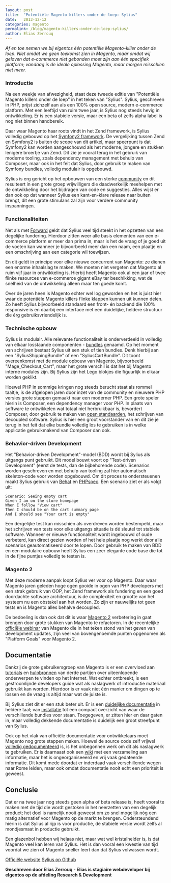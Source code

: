 ```yaml
---
layout: post
title:  "Potentiële Magento killers onder de loep: Sylius"
date:   2013-12-12
categories: magento
permalink: /blog/magento-killers-onder-de-loep-sylius/
author: Elias Zerrouq
---
```

*Af en toe nemen we bij elgentos één potentiële Magento-killer onder de loep. Niet omdat we geen toekomst zien in Magento, maar omdat wij geloven dat e-commerce niet gebonden moet zijn aan één specifiek platform; vandaag is de ideale oplossing Magento, maar morgen misschien niet meer.*


### Introductie
Na een weekje van afwezigheid, staat deze tweede editie van "Potentiële Magento killers onder de loep" in het teken van "Sylius". Sylius, geschreven in PHP, prijst zichzelf aan als een 100% open source, modern e-commerce platform. Met een leeftijd van ruim twee jaar, is Sylius nog steeds hevig in ontwikkeling. Er is een stabiele versie, maar een beta of zelfs alpha label is nog niet binnen handbereik.

Daar waar Magento haar roots vindt in het Zend framework, is Sylius volledig gebouwd op het [Symfony2 framework][symfony2-framework-link]. De vergelijking tussen Zend en Symfony2 is buiten de scope van dit artikel, maar speerpunt is dat Symfony2 kan worden aangeschouwd als het moderne, jongere en stukken lenigere broertje van Zend. Dit zie je vooral terug in het gebruik van moderne tooling, zoals dependency management met behulp van Composer, maar ook in het feit dat Sylius, door gebruik te maken van Symfony bundles, volledig modulair is opgebouwd.

Sylius is erg gericht op het opbouwen van een sterke [community][sylius-community-link] en dit resulteert in een grote groep vrijwilligers die daadwerkelijk meehelpen met de ontwikkeling door het bijdragen van code en suggesties. Alles wijst er dan ook op dat wanneer Sylius een kant-en-klare release naar buiten brengt, dit een grote stimulans zal zijn voor verdere community inspanningen.


### Functionaliteiten
Net als met [Forward][elgentos-forward-link] geldt dat Sylius veel tijd steekt in het opzetten van een degelijke fundering. Hierdoor zitten weer alle basis elementen van een e-commerce platform er meer dan prima in, maar is het de vraag of je goed uit de voeten kan wanneer je bijvoorbeeld meer dan een naam, een plaatje en een omschrijving aan een categorie wil toewijzen.

En dit geldt in principe voor elke nieuwe concurrent van Magento: ze dienen een enorme inhaalslag te maken. We moeten niet vergeten dat Magento al ruim vijf jaar in ontwikkeling is. Hierbij heeft Magento ook al een jaar of twee flinke resources van e-commerce gigant eBay ter beschikking, wat de snelheid van de ontwikkeling alleen maar ten goede komt.

Over de jaren heen is Magento echter wel log geworden en het is juist hier waar de potentiële Magento killers flinke klappen kunnen uit kunnen delen. Zo heeft Sylius bijvoorbeeld standaard een front- én backend die 100% responsive is en daarbij een interface met een duidelijke, heldere structuur die érg gebruiksvriendelijk is.


### Technische opbouw
Sylius is modulair. Alle relevante functionaliteit is onderverdeeld in volledig van elkaar losstaande componenten - [bundles][symfony-bundle-link] genaamd. Op het moment van schrijven bestaat Sylius uit een stuk of tien bundles. Denk hierbij aan een "SyliusShippingBundle" of een "SyliusCartBundle". Dit toont overeenkomst met de module opbouw van Magento, bijvoorbeeld "Mage_Checkout_Cart", maar het grote verschil is dat het bij Magento interne modules zijn. Bij Sylius zijn het Lego blokjes die figuurlijk in elkaar worden geklikt.

Hoewel PHP in sommige kringen nog steeds berucht staat als rommel taaltje, is de afgelopen jaren door inzet van de community en nieuwere PHP versies grote stappen gemaakt naar een moderner PHP. Een grote speler hierin is Composer, een dependency manager voor PHP. In plaats van software te ontwikkelen wat totaal niet herbruikbaar is, bevordert Composer, door gebruik te maken van [open standaarden][php-fig-link], het schrijven van decoupled software. Sylius is hier een groot voorstander van en dit zie je terug in het feit dat elke bundle volledig los te gebruiken is in welke applicatie gebruikmakend van Composer dan ook.


### Behavior-driven Development
Het "Behavior-driven Development"-model (BDD) wordt bij Sylius als uitgangs punt gebruikt. Dit model bouwt voort op "Test-driven Development" (eerst de tests, dan de bijbehorende code). Scenarios worden geschreven en met behulp van tooling zal hier automatisch skeleton-code voor worden opgebouwd. Om dit proces te ondersteuenen maakt Sylius gebruik van [Behat][behat-link] en [PHPspec][php-spec-link]. Een scenario ziet er als volgt uit:

```
Scenario: Seeing empty cart
Given I am on the store homepage
When I follow "View cart"
Then I should be on the cart summary page
And I should see "Your cart is empty"
```

Een dergelijke test kan misschien als overdreven worden bestempeld, maar het schrijven van tests voor elke uitgangs situatie is dé sleutel tot stabiele software. Wanneer er nieuwe functionaliteit wordt ingebouwd of oude verbeterd, kan direct gezien worden of het hele plaatje nog werkt door alle scenarios geautomatiseerd door te lopen. Door gebruik te maken van BDD en een modulaire opbouw heeft Sylius een zeer elegante code base die tot in de fijne puntjes volledig te testen is.


### Magento 2
Met deze moderne aanpak loopt Sylius ver voor op Magento. Daar waar Magento jaren geleden hoge ogen gooide in ogen van PHP developers met een strak gebruik van OOP, het Zend framework als fundering en een goed doordachte software architectuur, is de complexiteit en grootte van het systeem nu een obstakel aan het worden. Zo zijn er nauwelijks tot geen tests en is Magento alles behalve decoupled.

De bedoeling is dan ook dat dit is waar [Magento 2][magento2-link] verbetering in gaat brengen door grote stukken van Magento te refactoren. In de recentelijke [officiële webinar][magento2-yt-link] van Magento die in het teken stond van het geven van development updates, zijn veel van bovengenoemde punten opgenomen als "Platform Goals" voor Magento 2.


## Documentatie
Dankzij de grote gebruikersgroep van Magento is er een overvloed aan [tutorials][magento-tutorials-link] en [hulpbronnen][magento-stackexchange-link] van derde partijen over uiteenlopende onderwerpen te vinden op het Internet. Wat echter ontbreekt, is een gestroomlijnde developers guide wat als naslagwerk of introductie materiaal gebruikt kan worden. Hierdoor is er vaak niet één manier om dingen op te lossen en de vraag is altijd maar wat de juiste is.

Bij Sylius ziet dit er een stuk beter uit. Er is een [duidelijke documentatie][sylius-docs-link] in heldere taal; van [installatie][sylius-install-link] tot een compact overzicht van waar de verschillende bundles voor staan. Toegegeven, er zitten hier en daar gaten in, maar volledig dekkende documentatie is duidelijk een groot streefpunt van Sylius.

Ook op het vlak van officiële documentatie voor ontwikkelaars moet Magento nog grote stappen maken. Hoewel de source code zelf vrijwel [volledig gedocumenteerd][magento-docs-link] is, is het onbegonnen werk om dit als naslagwerk te gebruiken. Er is daarnaast ook een [wiki][magento-docs-link] met een verzameling aan informatie, maar het is ongeorganiseeerd en vrij vaak gedateerde informatie. Dit komt mede doordat er inderdaad vaak verschillende wegen naar Rome leiden, maar ook omdat documentatie nooit echt een prioriteit is geweest.


## Conclusie
Dat er na twee jaar nog steeds geen alpha of beta release is, heeft vooral te maken met de tijd die wordt gestoken in het neerzetten van een degelijk product; het doel is namelijk nooit geweest om zo snel mogelijk nóg een matig alternatief voor Magento op de markt te brengen. Ondersteundend hierin is dat Sylius al rijp is voor productie, de stabiele versie wordt zelfs al mondjesmaat in productie gebruikt.

Een glazenbol hebben wij helaas niet, maar wat wel kristalhelder is, is dat Magento veel kan leren van Sylius. Het is dan vooral een kwestie van tijd voordat we zien of Magento sneller leert dan dat Sylius volwassen wordt.


[Officiële website][sylius-link]
[Sylius op Github][sylius-github-link]


**Geschreven door Elias Zerrouq - Elias is stagiaire webdeveloper bij elgentos op de afdeling Research & Development**


[symfony2-framework-link]: http://symfony.com/
[sylius-community-link]: http://sylius.org/community
[elgentos-forward-link]: https://www.elgentos.nl/blog/potenti%C3%ABle-magento-killers-onder-de-loep-forward
[symfony-bundle-link]: http://symfony.com/doc/current/bundles.html
[php-fig-link]: http://www.php-fig.org/
[behat-link]: http://behat.org/en/latest/
[php-spec-link]: http://www.phpspec.net/en/stable/
[magento2-link]: https://github.com/magento/magento2
[magento2-yt-link]: https://www.youtube.com/watch?v=7xZCgTjw3M0
[magento-tutorials-link]: http://alanstorm.com/category/magento/
[magento-stackexchange-link]: http://magento.stackexchange.com/
[sylius-docs-link]: http://docs.sylius.org/
[sylius-install-link]: http://docs.sylius.org/en/latest/components/general/using_components.html
[magento-docs-link]: https://magento.com/resources/technical
[sylius-link]: http://sylius.org/
[sylius-github-link]: https://github.com/sylius
